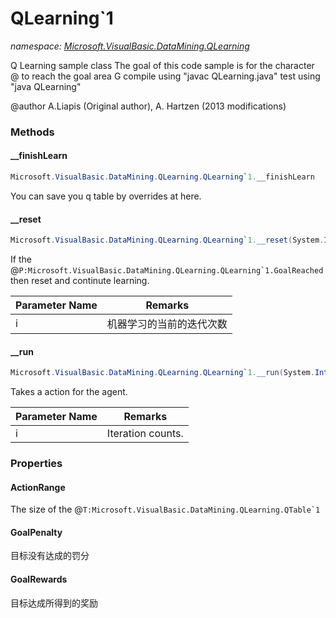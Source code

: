 ﻿# QLearning`1
_namespace: [Microsoft.VisualBasic.DataMining.QLearning](./index.md)_

Q Learning sample class The goal of this code sample is for the character @ to reach the goal area G
 compile using "javac QLearning.java" 
 test using "java QLearning" 
 
 @author A.Liapis (Original author), A. Hartzen (2013 modifications)



### Methods

#### __finishLearn
```csharp
Microsoft.VisualBasic.DataMining.QLearning.QLearning`1.__finishLearn
```
You can save you q table by overrides at here.

#### __reset
```csharp
Microsoft.VisualBasic.DataMining.QLearning.QLearning`1.__reset(System.Int32)
```
If the @``P:Microsoft.VisualBasic.DataMining.QLearning.QLearning`1.GoalReached`` then reset and continute learning.

|Parameter Name|Remarks|
|--------------|-------|
|i|机器学习的当前的迭代次数|


#### __run
```csharp
Microsoft.VisualBasic.DataMining.QLearning.QLearning`1.__run(System.Int32)
```
Takes a action for the agent.

|Parameter Name|Remarks|
|--------------|-------|
|i|Iteration counts.|



### Properties

#### ActionRange
The size of the @``T:Microsoft.VisualBasic.DataMining.QLearning.QTable`1``
#### GoalPenalty
目标没有达成的罚分
#### GoalRewards
目标达成所得到的奖励
